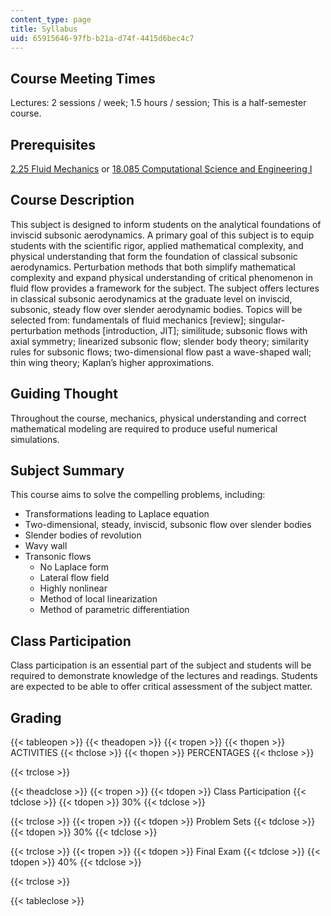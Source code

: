 ```yaml
---
content_type: page
title: Syllabus
uid: 65915646-97fb-b21a-d74f-4415d6bec4c7
---
```


Course Meeting Times
--------------------

Lectures: 2 sessions / week; 1.5 hours / session; This is a half-semester course.

Prerequisites
-------------

[2.25 Fluid Mechanics](/courses/2-25-advanced-fluid-mechanics-fall-2013) or [18.085 Computational Science and Engineering I](/courses/18-085-computational-science-and-engineering-i-fall-2008)

Course Description
------------------

This subject is designed to inform students on the analytical foundations of inviscid subsonic aerodynamics. A primary goal of this subject is to equip students with the scientific rigor, applied mathematical complexity, and physical understanding that form the foundation of classical subsonic aerodynamics. Perturbation methods that both simplify mathematical complexity and expand physical understanding of critical phenomenon in fluid flow provides a framework for the subject. The subject offers lectures in classical subsonic aerodynamics at the graduate level on inviscid, subsonic, steady flow over slender aerodynamic bodies. Topics will be selected from: fundamentals of fluid mechanics \[review\]; singular-perturbation methods \[introduction, JIT\]; similitude; subsonic flows with axial symmetry; linearized subsonic flow; slender body theory; similarity rules for subsonic flows; two-dimensional flow past a wave-shaped wall; thin wing theory; Kaplan’s higher approximations.

Guiding Thought
---------------

Throughout the course, mechanics, physical understanding and correct mathematical modeling are required to produce useful numerical simulations.

Subject Summary
---------------

This course aims to solve the compelling problems, including:

*   Transformations leading to Laplace equation
*   Two-dimensional, steady, inviscid, subsonic flow over slender bodies
*   Slender bodies of revolution
*   Wavy wall
*   Transonic flows
    *   No Laplace form
    *   Lateral flow field
    *   Highly nonlinear
    *   Method of local linearization
    *   Method of parametric differentiation

Class Participation
-------------------

Class participation is an essential part of the subject and students will be required to demonstrate knowledge of the lectures and readings. Students are expected to be able to offer critical assessment of the subject matter.

Grading
-------

{{< tableopen >}}
{{< theadopen >}}
{{< tropen >}}
{{< thopen >}}
ACTIVITIES
{{< thclose >}}
{{< thopen >}}
PERCENTAGES
{{< thclose >}}

{{< trclose >}}

{{< theadclose >}}
{{< tropen >}}
{{< tdopen >}}
Class Participation
{{< tdclose >}}
{{< tdopen >}}
30%
{{< tdclose >}}

{{< trclose >}}
{{< tropen >}}
{{< tdopen >}}
Problem Sets
{{< tdclose >}}
{{< tdopen >}}
30%
{{< tdclose >}}

{{< trclose >}}
{{< tropen >}}
{{< tdopen >}}
Final Exam
{{< tdclose >}}
{{< tdopen >}}
40%
{{< tdclose >}}

{{< trclose >}}

{{< tableclose >}}